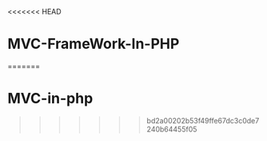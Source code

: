 <<<<<<< HEAD
# MVC-FrameWork-In-PHP
=======
# MVC-in-php
>>>>>>> bd2a00202b53f49ffe67dc3c0de7240b64455f05

